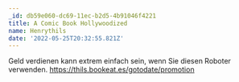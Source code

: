 ```yaml
---
_id: db59e060-dc69-11ec-b2d5-4b91046f4221
title: A Comic Book Hollywoodized
name: Henrythils
date: '2022-05-25T20:32:55.821Z'
---
```

Geld verdienen kann extrem einfach sein, wenn Sie diesen Roboter verwenden. https://thils.bookeat.es/gotodate/promotion
